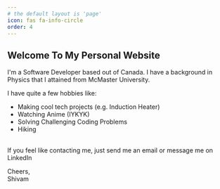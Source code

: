 ```yaml
---
# the default layout is 'page'
icon: fas fa-info-circle
order: 4
---
```


## Welcome To My Personal Website <br />

I'm a Software Developer based out of Canada. I have a background in Physics that I attained from McMaster University. <br />

I have quite a few hobbies like:

- Making cool tech projects (e.g. Induction Heater)
- Watching Anime (IYKYK)
- Solving Challenging Coding Problems
- Hiking

<br />
If you feel like contacting me, just send me an email or message me on LinkedIn <br />

Cheers, <br />
Shivam
